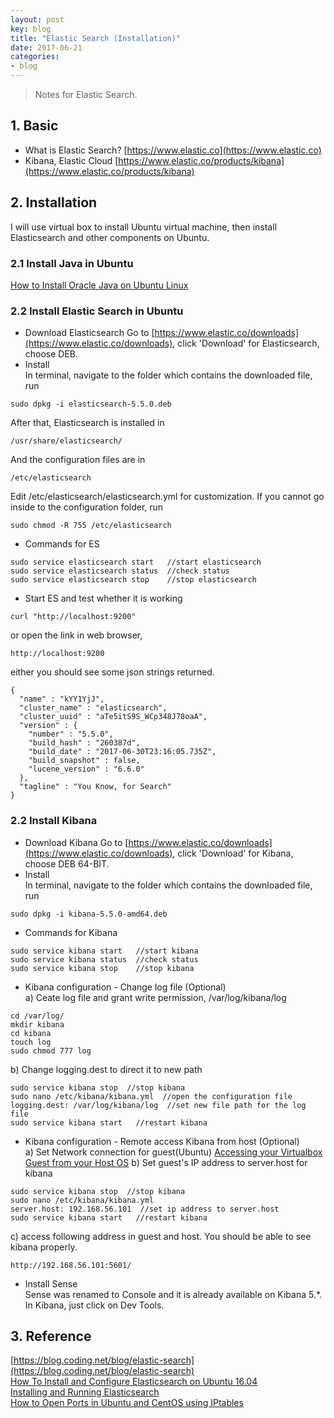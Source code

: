 ```yaml
---
layout: post
key: blog
title: "Elastic Search (Installation)"
date: 2017-06-21
categories:
- blog
---
```


> Notes for Elastic Search.

## 1. Basic
  * What is Elastic Search?
  [https://www.elastic.co](https://www.elastic.co)  
  * Kibana, Elastic Cloud
  [https://www.elastic.co/products/kibana](https://www.elastic.co/products/kibana)
## 2. Installation
I will use virtual box to install Ubuntu virtual machine, then install Elasticsearch and other components on Ubuntu.
### 2.1 Install Java in Ubuntu  
  [How to Install Oracle Java on Ubuntu Linux](http://www.wikihow.com/Install-Oracle-Java-on-Ubuntu-Linux)  
### 2.2 Install Elastic Search in Ubuntu  
  * Download Elasticsearch
  Go to [https://www.elastic.co/downloads](https://www.elastic.co/downloads), click 'Download' for Elasticsearch, choose DEB.  
  * Install  
  In terminal, navigate to the folder which contains the downloaded file, run  
  ```
  sudo dpkg -i elasticsearch-5.5.0.deb
  ```
  After that, Elasticsearch is installed in  
  ```
  /usr/share/elasticsearch/
  ```
  And the configuration files are in  
  ```
  /etc/elasticsearch
  ```
  Edit /etc/elasticsearch/elasticsearch.yml for customization. If you cannot go inside to the configuration folder, run
  ```
  sudo chmod -R 755 /etc/elasticsearch
  ```
  *  Commands for ES  
  ```
  sudo service elasticsearch start   //start elasticsearch  
  sudo service elasticsearch status  //check status  
  sudo service elasticsearch stop    //stop elasticsearch
  ```
  * Start ES and test whether it is working
  ```
  curl "http://localhost:9200"
  ```
  or open the link in web browser,
  ```
  http://localhost:9200
  ```
  either you should see some json strings returned.  
  ```
  {
    "name" : "kYY1YjJ",
    "cluster_name" : "elasticsearch",
    "cluster_uuid" : "aTe5itS9S_WCp348J78oaA",
    "version" : {
      "number" : "5.5.0",
      "build_hash" : "260387d",
      "build_date" : "2017-06-30T23:16:05.735Z",
      "build_snapshot" : false,
      "lucene_version" : "6.6.0"
    },
    "tagline" : "You Know, for Search"
  }
  ```
### 2.2 Install Kibana  
  * Download Kibana
  Go to [https://www.elastic.co/downloads](https://www.elastic.co/downloads), click 'Download' for Kibana, choose DEB 64-BIT.  
  * Install  
  In terminal, navigate to the folder which contains the downloaded file, run  
  ```
  sudo dpkg -i kibana-5.5.0-amd64.deb  
  ```
  * Commands for Kibana
  ```
  sudo service kibana start   //start kibana  
  sudo service kibana status  //check status  
  sudo service kibana stop    //stop kibana  
  ```
  * Kibana configuration - Change log file (Optional)  
  a) Ceate log file and grant write permission, /var/log/kibana/log
  ```
  cd /var/log/
  mkdir kibana
  cd kibana
  touch log
  sudo chmod 777 log
  ```  
  b) Change logging.dest to direct it to new path
  ```
  sudo service kibana stop  //stop kibana  
  sudo nano /etc/kibana/kibana.yml  //open the configuration file
  logging.dest: /var/log/kibana/log  //set new file path for the log file
  sudo service kibana start   //restart kibana  
  ```
  * Kibana configuration - Remote access Kibana from host (Optional)  
  a) Set Network connection for guest(Ubuntu)
  [Accessing your Virtualbox Guest from your Host OS](https://2buntu.com/articles/1513/accessing-your-virtualbox-guest-from-your-host-os/)
  b) Set guest's IP address to server.host for kibana
  ```
  sudo service kibana stop  //stop kibana  
  sudo nano /etc/kibana/kibana.yml
  server.host: 192.168.56.101  //set ip address to server.host
  sudo service kibana start   //restart kibana  
  ```
  c) access following address in guest and host. You should be able to see kibana properly.
  ```
  http://192.168.56.101:5601/
  ```
  * Install Sense  
  Sense was renamed to Console and it is already available on Kibana 5.\*. In Kibana, just click on Dev Tools.  

## 3. Reference
[https://blog.coding.net/blog/elastic-search](https://blog.coding.net/blog/elastic-search)  
[How To Install and Configure Elasticsearch on Ubuntu 16.04](https://www.digitalocean.com/community/tutorials/how-to-install-and-configure-elasticsearch-on-ubuntu-16-04)  
[Installing and Running Elasticsearch](https://www.elastic.co/guide/en/elasticsearch/guide/current/running-elasticsearch.html)  
[How to Open Ports in Ubuntu and CentOS using IPtables](https://www.rosehosting.com/blog/how-to-open-ports-in-ubuntu-and-centos-using-iptables/)  
